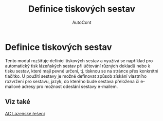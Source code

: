 ﻿---
    title: "Definice tiskových sestav"
    author: AutoCont
    ms.date: 04/30/2018
    ms.topic: article
    ms.prod: dynamics-nav-2017
    ms.contentlocale: cs-cz
    ms.lasthandoff: 04/30/2018
---

# Definice tiskových sestav
Tento modul rozšiřuje definici tiskových sestav a využívá se například pro automatický tisk lázeňských sestav při účtování různých dokladů nebo k tisku sestav, které mají pevné určení, tj. tisknou se na stránce přes konkrétní tlačítko.
U použití sestavy je možné definovat způsob získání vlastního rozvržení pro sestavu, jazyk, do kterého bude sestava přeložena či e-mailové adresy pro možnost odeslání sestavy e-mailem. 

## <a name="see-also"></a>Viz také
[AC Lázeňské řešení](ac-spa-solution.md)